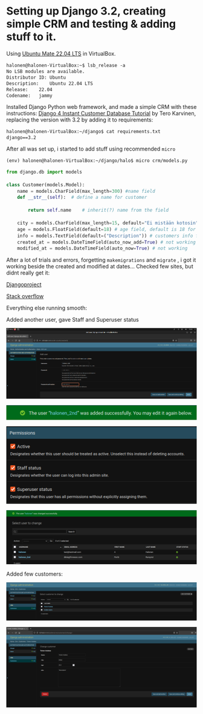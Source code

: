 # Setting up Django 3.2, creating simple CRM and testing & adding stuff to it.
Using [Ubuntu Mate 22.04 LTS](https://ubuntu-mate.org/download/amd64/) in VirtualBox.
```
halonen@halonen-VirtualBox:~$ lsb_release -a
No LSB modules are available.
Distributor ID:	Ubuntu
Description:	Ubuntu 22.04 LTS
Release:	22.04
Codename:	jammy
```
Installed Django Python web framework, and made a simple CRM with these instructions:
[Django 4 Instant Customer Database Tutorial](https://terokarvinen.com/2022/django-instant-crm-tutorial/) by Tero Karvinen, replacing the version with 3.2 by adding it to requirements:
```
halonen@halonen-VirtualBox:~/django$ cat requirements.txt
django==3.2
```
After all was set up, i started to add stuff using recommended `micro`

```
(env) halonen@halonen-VirtualBox:~/django/halo$ micro crm/models.py
```
```python
from django.db import models

class Customer(models.Model):
    name = models.CharField(max_length=300) #name field
    def __str__(self):	# define a name for customer

        return self.name	# inherit(?) name from the field

    city = models.CharField(max_length=15, default="Ei mistään kotosin") # city field  
    age = models.FloatField(default=18) # age field, default is 18 for newly added customer
    info = models.TextField(default=("Description")) # customers info field
    created_at = models.DateTimeField(auto_now_add=True) # not working
    modified_at = models.DateTimeField(auto_now=True) # not working
```
After a lot of trials and errors, forgetting `makemigrations` and `migrate` , i got it working beside the created and modified at dates...
Checked few sites, but didnt really get it:

[Djangoproject](https://docs.djangoproject.com/en/4.0/topics/db/examples/many_to_one/)

[Stack overflow](https://stackoverflow.com/questions/56310322/django-datetimefield-with-auto-now-add-asks-for-default) 

Everything else running smooth:

Added another user, gave Staff and Superuser status

![Image 1](/pw1/res/adduser.png)

![Image 2](/pw1/res/added_user.png)

![Image 3](/pw1/res//give_rights.png)

![Image 4](/pw1/res/loggable_admins.png)

Added few customers:

![Image 5](/pw1/res/customers.png)

![Image 6](/pw1/res/customer_fields.png)


